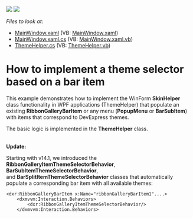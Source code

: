 <!-- default badges list -->
[![](https://img.shields.io/badge/Open_in_DevExpress_Support_Center-FF7200?style=flat-square&logo=DevExpress&logoColor=white)](https://supportcenter.devexpress.com/ticket/details/E4288)
[![](https://img.shields.io/badge/📖_How_to_use_DevExpress_Examples-e9f6fc?style=flat-square)](https://docs.devexpress.com/GeneralInformation/403183)
<!-- default badges end -->
<!-- default file list -->
*Files to look at*:

* [MainWindow.xaml](./CS/WpfApplication1/MainWindow.xaml) (VB: [MainWindow.xaml](./VB/WpfApplication1/MainWindow.xaml))
* [MainWindow.xaml.cs](./CS/WpfApplication1/MainWindow.xaml.cs) (VB: [MainWindow.xaml.vb](./VB/WpfApplication1/MainWindow.xaml.vb))
* [ThemeHelper.cs](./CS/WpfApplication1/ThemeHelper.cs) (VB: [ThemeHelper.vb](./VB/WpfApplication1/ThemeHelper.vb))
<!-- default file list end -->
# How to implement a theme selector based on a bar item


<p>This example demonstrates how to implement the WinForm <strong>SkinHelper</strong> class functionality in WPF applications (ThemeHelper) that populate an existing <strong>RibbonGalleryBarItem</strong> or any menu (<strong>PopupMenu</strong> or <strong>BarSubItem</strong>) with items that correspond to DevExpress themes.</p>
<p>The basic logic is implemented in the <strong>ThemeHelper</strong> class.<br><br></p>
<p><strong>Update:</strong></p>
<p>Starting with v14.1, we introduced the <strong>RibbonGalleryItemThemeSelectorBehavior</strong>, <strong>BarSubItemThemeSelectorBehavior</strong>, and <strong>BarSplitItemThemeSelectorBehavior</strong> classes that automatically populate a corresponding bar item with all available themes:</p>


```xaml
<dxr:RibbonGalleryBarItem x:Name="ribbonGalleryBarItem1"....>
    <dxmvvm:Interaction.Behaviors>
        <dxr:RibbonGalleryItemThemeSelectorBehavior/>
    </dxmvvm:Interaction.Behaviors>
```



<br/>



